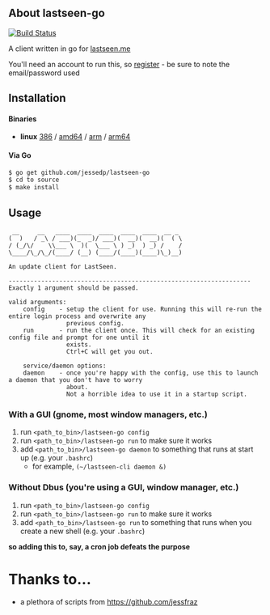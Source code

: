 ## About lastseen-go
[![Build Status](https://api.travis-ci.org/jessedp/lastseen-go.svg?branch=master)](https://travis-ci.org/jessedp/lastseen-go)

A client written in go for [lastseen.me](https://lastseen.me)

You'll need an account to run this, so [register](https://lastseen.me/register) - be sure to note the email/password used

## Installation

#### Binaries
- **linux** [386](https://github.com/jessedp/lastseen-go/releases/download/v0.1.2/lastseen-cli-linux-386) / [amd64](https://github.com/jessedp/lastseen-go/releases/download/v0.1.2/lastseen-cli-linux-amd64) / [arm](https://github.com/jessedp/lastseen-go/releases/download/v0.1.2/lastseen-cli-linux-arm) / [arm64](https://github.com/jessedp/lastseen-go/releases/download/v0.1.2/lastseen-cli-linux-arm64)

#### Via Go

```bash
$ go get github.com/jessedp/lastseen-go
$ cd to source
$ make install
```
## Usage

```conosle
 __     __   ____  ____  ____  ____  ____  __ _
(  )   / _\ / ___)(_  _)/ ___)(  __)(  __)(  ( \
/ (_/\/    \\___ \  )(  \___ \ ) _)  ) _) /    /
\____/\_/\_/(____/ (__) (____/(____)(____)\_)__)

An update client for LastSeen.

-------------------------------------------------------------------
Exactly 1 argument should be passed.

valid arguments:
    config    - setup the client for use. Running this will re-run the entire login process and overwrite any
                previous config.
    run       - run the client once. This will check for an existing config file and prompt for one until it
                exists.
                Ctrl+C will get you out.

    service/daemon options:
    daemon    - once you're happy with the config, use this to launch a daemon that you don't have to worry
                about.
                Not a horrible idea to use it in a startup script.
```

### With a GUI (gnome, most window managers, etc.)
1. run `<path_to_bin>/lastseen-go config`
2. run `<path_to_bin>/lastseen-go run` to make sure it works
3. add `<path_to_bin>/lastseen-go daemon` to something that runs at start up (e.g. your `.bashrc`)
   - for example, `(~/lastseen-cli daemon &)`
### Without Dbus (you're using a GUI, window manager, etc.)
1. run `<path_to_bin>/lastseen-go config`
2. run `<path_to_bin>/lastseen-go run` to make sure it works
3. add `<path_to_bin>/lastseen-go run` to something that runs when you create a new shell (e.g. your `.bashrc`)


__so adding this to, say, a cron job defeats the purpose__


# Thanks to...
 - a plethora of scripts from https://github.com/jessfraz


